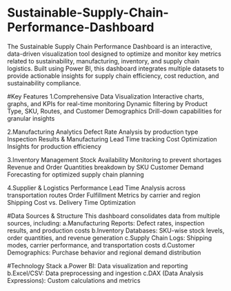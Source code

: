 # Sustainable-Supply-Chain-Performance-Dashboard
The Sustainable Supply Chain Performance Dashboard is an interactive, data-driven visualization tool designed to optimize and monitor key metrics related to sustainability, manufacturing, inventory, and supply chain logistics. Built using Power BI, this dashboard integrates multiple datasets to provide actionable insights for supply chain efficiency, cost reduction, and sustainability compliance.

#Key Features
1.Comprehensive Data Visualization
Interactive charts, graphs, and KPIs for real-time monitoring
Dynamic filtering by Product Type, SKU, Routes, and Customer Demographics
Drill-down capabilities for granular insights

2.Manufacturing Analytics
Defect Rate Analysis by production type
Inspection Results & Manufacturing Lead Time tracking
Cost Optimization Insights for production efficiency

3.Inventory Management
Stock Availability Monitoring to prevent shortages
Revenue and Order Quantities breakdown by SKU
Customer Demand Forecasting for optimized supply chain planning

4.Supplier & Logistics Performance
Lead Time Analysis across transportation routes
Order Fulfillment Metrics by carrier and region
Shipping Cost vs. Delivery Time Optimization

#Data Sources & Structure
This dashboard consolidates data from multiple sources, including:
a.Manufacturing Reports: Defect rates, inspection results, and production costs
b.Inventory Databases: SKU-wise stock levels, order quantities, and revenue generation
c.Supply Chain Logs: Shipping modes, carrier performance, and transportation costs
d.Customer Demographics: Purchase behavior and regional demand distribution

#Technology Stack
a.Power BI: Data visualization and reporting
b.Excel/CSV: Data preprocessing and ingestion
c.DAX (Data Analysis Expressions): Custom calculations and metrics

